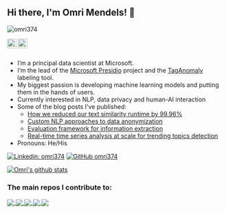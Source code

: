 ## Hi there, I'm Omri Mendels! 👋

<p align="left"> <img src="https://komarev.com/ghpvc/?username=omri374&label=Views&color=blue&style=plastic" alt="omri374" /> </p>

<a href="https://www.linkedin.com/in/omrimendels">
  <img align="left" alt="Omri's Linkdein" width="22px" src="https://cdn.jsdelivr.net/npm/simple-icons@v3/icons/linkedin.svg" />
</a>
<a href="https://github.com/omri374">
  <img align="left" alt="Omri's Github" width="22px" src="https://cdn.jsdelivr.net/npm/simple-icons@v3/icons/github.svg" />
</a>
<br/>
<br/>



- I’m a principal data scientist at Microsoft.
- I’m the lead of the [Microsoft Presidio](https://github.com/microsoft/presidio) project and the [TagAnomaly](https://github.com/microsoft/taganomaly) labeling tool.
- My biggest passion is developing machine learning models and putting them in the hands of users.
- Currently interested in NLP, data privacy and human-AI interaction
- Some of the blog posts I've published:
  - [How we reduced our text similarity runtime by 99.96%](https://medium.com/data-science-at-microsoft/how-we-reduced-our-text-similarity-runtime-by-99-96-e8e4b4426b35)
  - [Custom NLP approaches to data anonymization](https://towardsdatascience.com/nlp-approaches-to-data-anonymization-1fb5bde6b929?source=user_profile---------2----------------------------)
  - [Evaluation framework for information extraction](https://devblogs.microsoft.com/cse/2021/01/13/evaluation-framework-for-information-extraction/)
  - [Real-time time series analysis at scale for trending topics detection](https://devblogs.microsoft.com/cse/2019/01/02/real-time-time-series-analysis-at-scale-for-trending-topics-detection/)
- Pronouns: He/His

[![Linkedin: omri374](https://img.shields.io/badge/-omri374-blue?style=flat-square&logo=Linkedin&logoColor=white&link=https://www.linkedin.com/in/omrimendels)](https://www.linkedin.com/in/omrimendels)
[![GitHub omri374](https://img.shields.io/github/followers/omri374?label=follow&style=social)](https://github.com/omri374)

<a href="https://github.com/omri374">
 <img align="center" src="https://github-readme-stats.vercel.app/api?username=omri374&show_icons=true&theme=light&line_height=27" alt="Omri's github stats"/>
</a>
<br>

### The main repos I contribute to:

<a href="https://github.com/microsoft/presidio">
 <img align="center" src="https://github-readme-stats.vercel.app/api/pin/?username=microsoft&repo=presidio&theme=light" />
</a>

<a href="https://github.com/microsoft/presidio-research">
 <img align="center" src="https://github-readme-stats.vercel.app/api/pin/?username=microsoft&repo=presidio-research&theme=light" />
</a>

<a href="https://github.com/microsoft/taganomaly">
 <img align="center" src="https://github-readme-stats.vercel.app/api/pin/?username=microsoft&repo=taganomaly&theme=light" />
</a>

<a href="https://github.com/omri374/moda">
 <img align="center" src="https://github-readme-stats.vercel.app/api/pin/?username=omri374&repo=moda&theme=light" />
</a>

<a href="https://github.com/omri374/fabricml">
 <img align="center" src="https://github-readme-stats.vercel.app/api/pin/?username=omri374&repo=fabricml&theme=light" />
</a>

